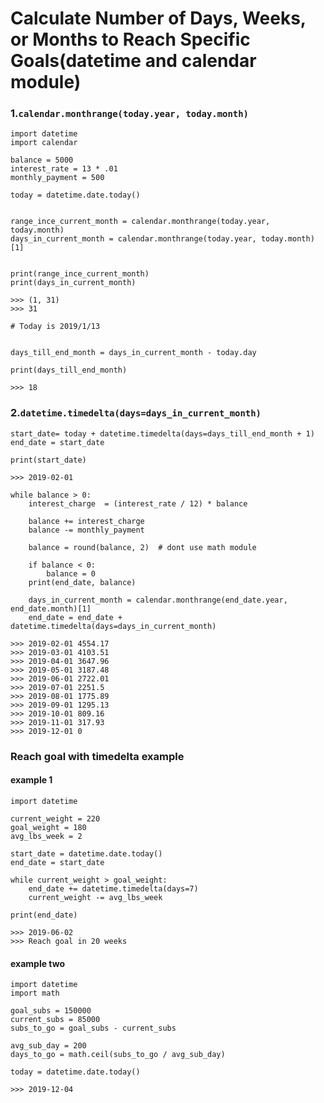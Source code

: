 # Calculate Number of Days, Weeks, or Months to Reach Specific Goals(datetime and calendar module)


### 1.`calendar.monthrange(today.year, today.month)`

```
import datetime
import calendar

balance = 5000
interest_rate = 13 * .01
monthly_payment = 500

today = datetime.date.today()


range_ince_current_month = calendar.monthrange(today.year, today.month)
days_in_current_month = calendar.monthrange(today.year, today.month)[1]


print(range_ince_current_month)
print(days_in_current_month)

>>> (1, 31)
>>> 31
```

```
# Today is 2019/1/13


days_till_end_month = days_in_current_month - today.day

print(days_till_end_month)

>>> 18
```

### 2.`datetime.timedelta(days=days_in_current_month)`

```
start_date= today + datetime.timedelta(days=days_till_end_month + 1)
end_date = start_date

print(start_date)

>>> 2019-02-01

while balance > 0:
	interest_charge  = (interest_rate / 12) * balance

	balance += interest_charge
	balance -= monthly_payment

	balance = round(balance, 2)  # dont use math module

	if balance < 0:
		balance = 0
	print(end_date, balance)
	
	days_in_current_month = calendar.monthrange(end_date.year, end_date.month)[1]
	end_date = end_date + datetime.timedelta(days=days_in_current_month)

>>> 2019-02-01 4554.17
>>> 2019-03-01 4103.51
>>> 2019-04-01 3647.96
>>> 2019-05-01 3187.48
>>> 2019-06-01 2722.01
>>> 2019-07-01 2251.5
>>> 2019-08-01 1775.89
>>> 2019-09-01 1295.13
>>> 2019-10-01 809.16
>>> 2019-11-01 317.93
>>> 2019-12-01 0

```

### Reach goal with timedelta example

#### example 1

```
import datetime

current_weight = 220
goal_weight = 180
avg_lbs_week = 2

start_date = datetime.date.today()
end_date = start_date

while current_weight > goal_weight:
	end_date += datetime.timedelta(days=7)
	current_weight -= avg_lbs_week

print(end_date)

>>> 2019-06-02
>>> Reach goal in 20 weeks
```

#### example two

```
import datetime
import math

goal_subs = 150000
current_subs = 85000
subs_to_go = goal_subs - current_subs

avg_sub_day = 200
days_to_go = math.ceil(subs_to_go / avg_sub_day)

today = datetime.date.today()

>>> 2019-12-04
```





